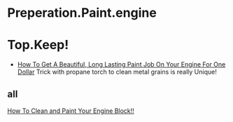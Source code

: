# Preperation.Paint.engine
# Top.Keep!
- [How To Get A Beautiful, Long Lasting Paint Job On Your Engine For One Dollar](https://youtu.be/syyJEaxHEck) Trick with propane torch to clean metal grains is really Unique!

## all
[How To Clean and Paint Your Engine Block!!](https://youtu.be/FZGkV5QrBAk)
